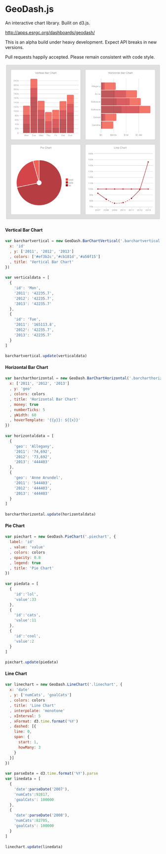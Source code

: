 GeoDash.js
=======

An interactive chart library.
Builit on d3.js.

http://apps.esrgc.org/dashboards/geodash/

This is an alpha build under heavy development. Expect API breaks in new versions.

Pull requests happily accepted. Please remain consistent with code style.

![Image](test/geodashcharts3.png?raw=true)


#### Vertical Bar Chart
```javascript
var barchartvertical = new GeoDash.BarChartVertical('.barchartvertical', {
  x: 'id'
  , y: ['2011', '2012', '2013']
  , colors: ['#ef3b2c','#cb181d','#a50f15']
  , title: 'Vertical Bar Chart'
})

var verticaldata = [
  {
    'id': 'Mon',
    '2011': '42235.7',
    '2012': '42235.7',
    '2013': '42235.7'
  },
  {
    'id': 'Tue',
    '2011': '165113.8',
    '2012': '42235.7',
    '2013': '42235.7'
  }
]

barchartvertical.update(verticaldata)
```

#### Horizontal Bar Chart
```javascript
var barcharthorizontal = new GeoDash.BarChartHorizontal('.barcharthorizontal', {
  x: ['2011', '2012', '2013']
  , y: 'geo'
  , colors: colors
  , title: 'Horizontal Bar Chart'
  , money: true
  , numberTicks: 5
  , yWidth: 60
  , hoverTemplate: '{{y}}: ${{x}}'
})

var horizontaldata = [
  {
    'geo': 'Allegany',
    '2011': '74,692',
    '2012': '73,692',
    '2013': '444403'
  },
  {
    'geo': 'Anne Arundel',
    '2011': '544403',
    '2012': '444403',
    '2013': '444403'
  }
]

barcharthorizontal.update(horizontaldata)
```

#### Pie Chart
```javascript
var piechart = new GeoDash.PieChart('.piechart', {
  label: 'id'
  , value: 'value'
  , colors: colors
  , opacity: 0.8
  , legend: true
  , title: 'Pie Chart'
})

var piedata = [
  {
    'id':'lol',
    'value':33
  },
  {
    'id':'cats',
    'value':11
  },
  {
    'id':'cool',
    'value':2
  }
]

piechart.update(piedata)
```

#### Line Chart
```javascript
var linechart = new GeoDash.LineChart('.linechart', {
  x: 'date'
  , y: ['numCats', 'goalCats']
  , colors: colors
  , title: 'Line Chart'
  , interpolate: 'monotone'
  , xInterval: 5
  , xFormat: d3.time.format('%Y')
  , dashed: [{
    line: 0,
    span: {
      start: 1,
      howMany: 3
    }
  }]
})

var parseDate = d3.time.format('%Y').parse
var linedata = [
  {
    'date':parseDate('2007'),
    'numCats':92817,
    'goalCats': 100000
  },
  {
    'date':parseDate('2008'),
    'numCats':82705,
    'goalCats': 100000
  }
]

linechart.update(linedata)
```
